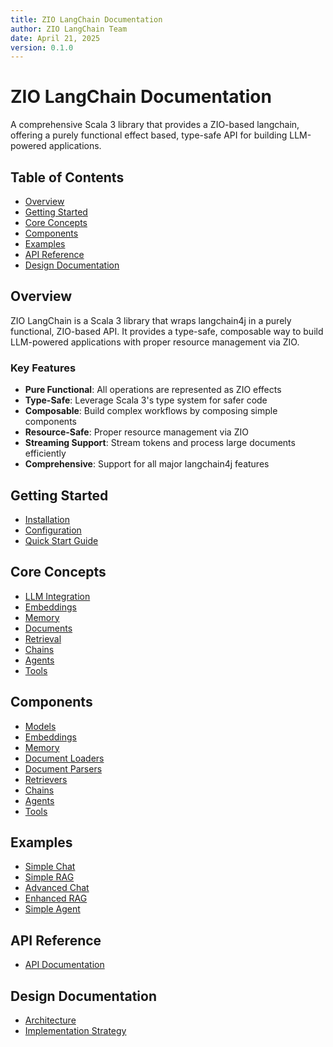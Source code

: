 ```yaml
---
title: ZIO LangChain Documentation
author: ZIO LangChain Team
date: April 21, 2025
version: 0.1.0
---
```


# ZIO LangChain Documentation

A comprehensive Scala 3 library that provides a ZIO-based langchain, offering a purely functional effect based, type-safe API for building LLM-powered applications.

## Table of Contents

- [Overview](#overview)
- [Getting Started](#getting-started)
- [Core Concepts](#core-concepts)
- [Components](#components)
- [Examples](#examples)
- [API Reference](#api-reference)
- [Design Documentation](#design-documentation)

## Overview

ZIO LangChain is a Scala 3 library that wraps langchain4j in a purely functional, ZIO-based API. It provides a type-safe, composable way to build LLM-powered applications with proper resource management via ZIO.

### Key Features

- **Pure Functional**: All operations are represented as ZIO effects
- **Type-Safe**: Leverage Scala 3's type system for safer code
- **Composable**: Build complex workflows by composing simple components
- **Resource-Safe**: Proper resource management via ZIO
- **Streaming Support**: Stream tokens and process large documents efficiently
- **Comprehensive**: Support for all major langchain4j features

## Getting Started

- [Installation](getting-started/installation.md)
- [Configuration](getting-started/configuration.md)
- [Quick Start Guide](getting-started/quickstart.md)

## Core Concepts

- [LLM Integration](core-concepts/llm-integration.md)
- [Embeddings](core-concepts/embeddings.md)
- [Memory](core-concepts/memory.md)
- [Documents](core-concepts/documents.md)
- [Retrieval](core-concepts/retrieval.md)
- [Chains](core-concepts/chains.md)
- [Agents](core-concepts/agents.md)
- [Tools](core-concepts/tools.md)

## Components

- [Models](components/models/index.md)
- [Embeddings](components/embeddings/index.md)
- [Memory](components/memory/index.md)
- [Document Loaders](components/document-loaders/index.md)
- [Document Parsers](components/document-parsers/index.md)
- [Retrievers](components/retrievers/index.md)
- [Chains](components/chains/index.md)
- [Agents](components/agents/index.md)
- [Tools](components/tools/index.md)

## Examples

- [Simple Chat](examples/simple-chat.md)
- [Simple RAG](examples/simple-rag.md)
- [Advanced Chat](examples/advanced-chat.md)
- [Enhanced RAG](examples/enhanced-rag.md)
- [Simple Agent](examples/simple-agent.md)

## API Reference

- [API Documentation](api/index.md)

## Design Documentation

- [Architecture](design/architecture.md)
- [Implementation Strategy](design/implementation.md)